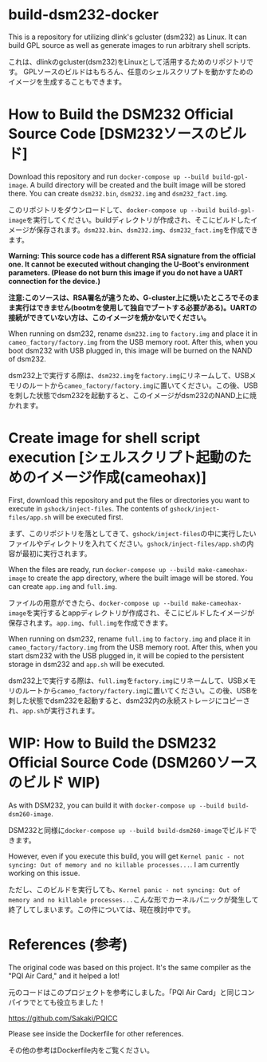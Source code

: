 # build-dsm232-docker

This is a repository for utilizing dlink's gcluster (dsm232) as Linux.
It can build GPL source as well as generate images to run arbitrary shell scripts.

これは、dlinkのgcluster(dsm232)をLinuxとして活用するためのリポジトリです。
GPLソースのビルドはもちろん、任意のシェルスクリプトを動かすためのイメージを生成することもできます。

# How to Build the DSM232 Official Source Code [DSM232ソースのビルド]

Download this repository and run `docker-compose up --build build-gpl-image`. A build directory will be created and the built image will be stored there. You can create `dsm232.bin`, `dsm232.img` and `dsm232_fact.img`.

このリポジトリをダウンロードして、`docker-compose up --build build-gpl-image`を実行してください。buildディレクトリが作成され、そこにビルドしたイメージが保存されます。`dsm232.bin`、`dsm232.img`、`dsm232_fact.img`を作成できます。

**Warning: This source code has a different RSA signature from the official one. It cannot be executed without changing the U-Boot's environment parameters. (Please do not burn this image if you do not have a UART connection for the device.)**

**注意:このソースは、RSA署名が違うため、G-cluster上に焼いたところでそのまま実行はできません(bootmを使用して独自でブートする必要がある)。UARTの接続ができていない方は、このイメージを焼かないでください。**

When running on dsm232, rename `dsm232.img` to `factory.img` and place it in `cameo_factory/factory.img` from the USB memory root. After this, when you boot dsm232 with USB plugged in, this image will be burned on the NAND of dsm232.

dsm232上で実行する際は、`dsm232.img`を`factory.img`にリネームして、USBメモリのルートから`cameo_factory/factory.img`に置いてください。この後、USBを刺した状態でdsm232を起動すると、このイメージがdsm232のNAND上に焼かれます。

# Create image for shell script execution [シェルスクリプト起動のためのイメージ作成(cameohax)]

First, download this repository and put the files or directories you want to execute in `gshock/inject-files`. The contents of `gshock/inject-files/app.sh` will be executed first.

まず、このリポジトリを落としてきて、`gshock/inject-files`の中に実行したいファイルやディレクトリを入れてください。`gshock/inject-files/app.sh`の内容が最初に実行されます。

When the files are ready, run `docker-compose up --build make-cameohax-image` to create the app directory, where the built image will be stored. You can create `app.img` and `full.img`.

ファイルの用意ができたら、`docker-compose up --build make-cameohax-image`を実行するとappディレクトリが作成され、そこにビルドしたイメージが保存されます。`app.img`、`full.img`を作成できます。

When running on dsm232, rename `full.img` to `factory.img` and place it in `cameo_factory/factory.img` from the USB memory root. After this, when you start dsm232 with the USB plugged in, it will be copied to the persistent storage in dsm232 and `app.sh` will be executed.

dsm232上で実行する際は、`full.img`を`factory.img`にリネームして、USBメモリのルートから`cameo_factory/factory.img`に置いてください。この後、USBを刺した状態でdsm232を起動すると、dsm232内の永続ストレージにコピーされ、`app.sh`が実行されます。

# WIP: How to Build the DSM232 Official Source Code (DSM260ソースのビルド WIP)

As with DSM232, you can build it with `docker-compose up --build build-dsm260-image`.

DSM232と同様に`docker-compose up --build build-dsm260-image`でビルドできます。

However, even if you execute this build, you will get `Kernel panic - not syncing: Out of memory and no killable processes...`. I am currently working on this issue.

ただし、このビルドを実行しても、`Kernel panic - not syncing: Out of memory and no killable processes...`こんな形でカーネルパニックが発生して終了してしまいます。この件については、現在検討中です。

# References (参考)

The original code was based on this project. It's the same compiler as the "PQI Air Card," and it helped a lot!

元のコードはこのプロジェクトを参考にしました。「PQI Air Card」と同じコンパイラでとても役立ちました！

https://github.com/Sakaki/PQICC

Please see inside the Dockerfile for other references.

その他の参考はDockerfile内をご覧ください。
